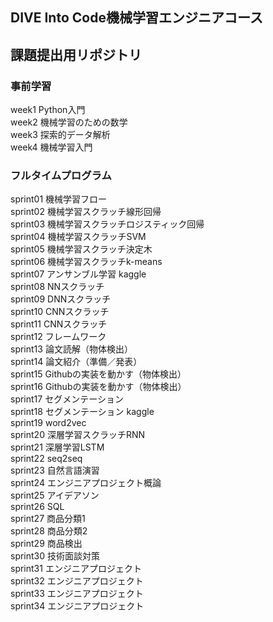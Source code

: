 ## DIVE Into Code機械学習エンジニアコース
## 課題提出用リポジトリ

### 事前学習
week1    Python入門        
week2    機械学習のための数学        
week3    探索的データ解析        
week4    機械学習入門              

### フルタイムプログラム
sprint01    機械学習フロー        
sprint02    機械学習スクラッチ線形回帰        
sprint03    機械学習スクラッチロジスティック回帰        
sprint04    機械学習スクラッチSVM        
sprint05    機械学習スクラッチ決定木        
sprint06    機械学習スクラッチk-means        
sprint07    アンサンブル学習 kaggle        
sprint08    NNスクラッチ        
sprint09    DNNスクラッチ        
sprint10    CNNスクラッチ        
sprint11    CNNスクラッチ        
sprint12    フレームワーク        
sprint13    論文読解（物体検出）        
sprint14    論文紹介（準備／発表）        
sprint15    Githubの実装を動かす（物体検出）        
sprint16    Githubの実装を動かす（物体検出）        
sprint17    セグメンテーション        
sprint18    セグメンテーション kaggle        
sprint19    word2vec        
sprint20    深層学習スクラッチRNN        
sprint21    深層学習LSTM        
sprint22    seq2seq        
sprint23    自然言語演習        
sprint24    エンジニアプロジェクト概論        
sprint25    アイデアソン        
sprint26    SQL        
sprint27    商品分類1        
sprint28    商品分類2        
sprint29    商品検出        
sprint30    技術面談対策        
sprint31    エンジニアプロジェクト        
sprint32    エンジニアプロジェクト        
sprint33    エンジニアプロジェクト        
sprint34    エンジニアプロジェクト        
